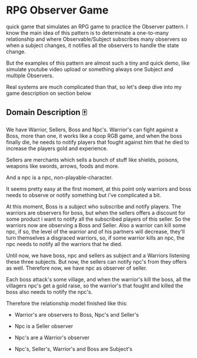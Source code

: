 # RPG Observer Game

quick game that simulates an RPG game to practice the Observer pattern. I know the main idea of this pattern is to determinate a one-to-many relationship and where Observable/Subject subscribes many observers so when a subject changes, it notifies all the observers to handle the state change.

But the examples of this pattern are almost such a tiny and quick demo, like simulate youtube video upload or something always one Subject and multiple Observers.

Real systems are much complicated than that, so let's deep dive into my game description on section below

## Domain Description  🀄

We have Warrior, Sellers, Boss and Npc's. Warrior's can fight against a Boss, more than one, it works like a coop RGB game, and when the boss finally die, he needs to notify players that fought against him that he died to increase the players gold and experience.

Sellers are merchants which sells a bunch of stuff like shields, poisons, weapons like swords, arrows, foods and more.

And a npc is a npc, non-playable-character.

It seems pretty easy at the first moment, at this point only warriors and boss needs to observe or notify something but i've complicated a bit.

At this moment, Boss is a subject who subscribe and notify players. The warriors are observers for boss, but when the sellers offers a discount for some product i want to notify all the subscribed players of this seller. So the warriors now are observing a Boss and Seller. Also a warrior can kill some npc, if so, the level of the warrior and of his partners will decrease, they'll turn themselves a disgraced warriors, so, if some warrior kills an npc, the npc needs to notify all the warriors that he died.

Until now, we have boss, npc and sellers as subject and a Warriors listening these three subjects. But now, the sellers can notify npc's from they offers as well. Therefore now, we have npc as observer of seller.

Each boss attack's some village, and when the warrior's kill the boss, all the villagers npc's  get a gold raise, so the warrior's that fought and killed the boss also needs to notify the npc's.

Therefore the relationship model finished like this:

- Warrior's are observers to Boss, Npc's and Seller's
- Npc is a Seller observer
- Npc's are a Warrior's observer

- Npc's, Seller's, Warrior's and Boss are Subject's

